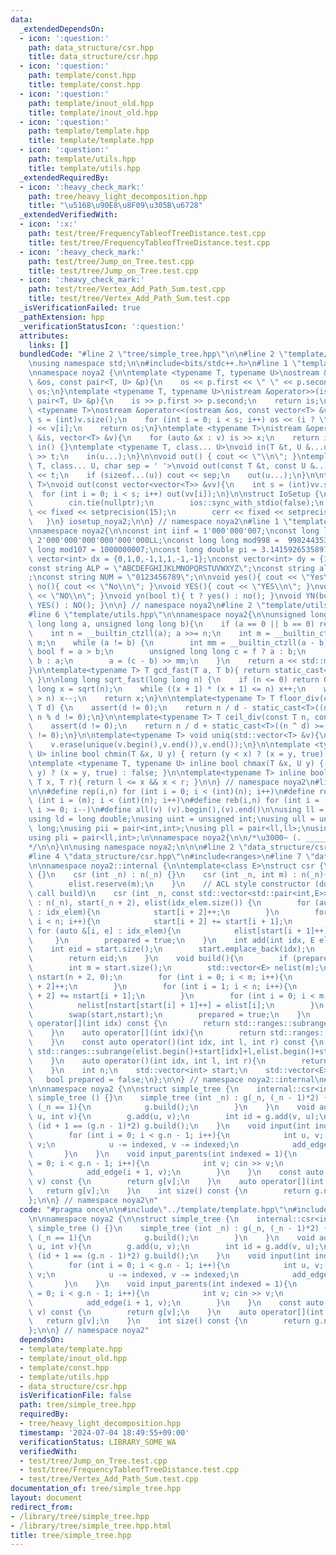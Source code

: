 ```yaml
---
data:
  _extendedDependsOn:
  - icon: ':question:'
    path: data_structure/csr.hpp
    title: data_structure/csr.hpp
  - icon: ':question:'
    path: template/const.hpp
    title: template/const.hpp
  - icon: ':question:'
    path: template/inout_old.hpp
    title: template/inout_old.hpp
  - icon: ':question:'
    path: template/template.hpp
    title: template/template.hpp
  - icon: ':question:'
    path: template/utils.hpp
    title: template/utils.hpp
  _extendedRequiredBy:
  - icon: ':heavy_check_mark:'
    path: tree/heavy_light_decomposition.hpp
    title: "\u5168\u90E8\u8F09\u305B\u6728"
  _extendedVerifiedWith:
  - icon: ':x:'
    path: test/tree/FrequencyTableofTreeDistance.test.cpp
    title: test/tree/FrequencyTableofTreeDistance.test.cpp
  - icon: ':heavy_check_mark:'
    path: test/tree/Jump_on_Tree.test.cpp
    title: test/tree/Jump_on_Tree.test.cpp
  - icon: ':heavy_check_mark:'
    path: test/tree/Vertex_Add_Path_Sum.test.cpp
    title: test/tree/Vertex_Add_Path_Sum.test.cpp
  _isVerificationFailed: true
  _pathExtension: hpp
  _verificationStatusIcon: ':question:'
  attributes:
    links: []
  bundledCode: "#line 2 \"tree/simple_tree.hpp\"\n\n#line 2 \"template/template.hpp\"\
    \nusing namespace std;\n\n#include<bits/stdc++.h>\n#line 1 \"template/inout_old.hpp\"\
    \nnamespace noya2 {\n\ntemplate <typename T, typename U>\nostream &operator<<(ostream\
    \ &os, const pair<T, U> &p){\n    os << p.first << \" \" << p.second;\n    return\
    \ os;\n}\ntemplate <typename T, typename U>\nistream &operator>>(istream &is,\
    \ pair<T, U> &p){\n    is >> p.first >> p.second;\n    return is;\n}\n\ntemplate\
    \ <typename T>\nostream &operator<<(ostream &os, const vector<T> &v){\n    int\
    \ s = (int)v.size();\n    for (int i = 0; i < s; i++) os << (i ? \" \" : \"\"\
    ) << v[i];\n    return os;\n}\ntemplate <typename T>\nistream &operator>>(istream\
    \ &is, vector<T> &v){\n    for (auto &x : v) is >> x;\n    return is;\n}\n\nvoid\
    \ in() {}\ntemplate <typename T, class... U>\nvoid in(T &t, U &...u){\n    cin\
    \ >> t;\n    in(u...);\n}\n\nvoid out() { cout << \"\\n\"; }\ntemplate <typename\
    \ T, class... U, char sep = ' '>\nvoid out(const T &t, const U &...u){\n    cout\
    \ << t;\n    if (sizeof...(u)) cout << sep;\n    out(u...);\n}\n\ntemplate<typename\
    \ T>\nvoid out(const vector<vector<T>> &vv){\n    int s = (int)vv.size();\n  \
    \  for (int i = 0; i < s; i++) out(vv[i]);\n}\n\nstruct IoSetup {\n    IoSetup(){\n\
    \        cin.tie(nullptr);\n        ios::sync_with_stdio(false);\n        cout\
    \ << fixed << setprecision(15);\n        cerr << fixed << setprecision(7);\n \
    \   }\n} iosetup_noya2;\n\n} // namespace noya2\n#line 1 \"template/const.hpp\"\
    \nnamespace noya2{\n\nconst int iinf = 1'000'000'007;\nconst long long linf =\
    \ 2'000'000'000'000'000'000LL;\nconst long long mod998 =  998244353;\nconst long\
    \ long mod107 = 1000000007;\nconst long double pi = 3.14159265358979323;\nconst\
    \ vector<int> dx = {0,1,0,-1,1,1,-1,-1};\nconst vector<int> dy = {1,0,-1,0,1,-1,-1,1};\n\
    const string ALP = \"ABCDEFGHIJKLMNOPQRSTUVWXYZ\";\nconst string alp = \"abcdefghijklmnopqrstuvwxyz\"\
    ;\nconst string NUM = \"0123456789\";\n\nvoid yes(){ cout << \"Yes\\n\"; }\nvoid\
    \ no(){ cout << \"No\\n\"; }\nvoid YES(){ cout << \"YES\\n\"; }\nvoid NO(){ cout\
    \ << \"NO\\n\"; }\nvoid yn(bool t){ t ? yes() : no(); }\nvoid YN(bool t){ t ?\
    \ YES() : NO(); }\n\n} // namespace noya2\n#line 2 \"template/utils.hpp\"\n\n\
    #line 6 \"template/utils.hpp\"\n\nnamespace noya2{\n\nunsigned long long inner_binary_gcd(unsigned\
    \ long long a, unsigned long long b){\n    if (a == 0 || b == 0) return a + b;\n\
    \    int n = __builtin_ctzll(a); a >>= n;\n    int m = __builtin_ctzll(b); b >>=\
    \ m;\n    while (a != b) {\n        int mm = __builtin_ctzll(a - b);\n       \
    \ bool f = a > b;\n        unsigned long long c = f ? a : b;\n        b = f ?\
    \ b : a;\n        a = (c - b) >> mm;\n    }\n    return a << std::min(n, m);\n\
    }\n\ntemplate<typename T> T gcd_fast(T a, T b){ return static_cast<T>(inner_binary_gcd(std::abs(a),std::abs(b)));\
    \ }\n\nlong long sqrt_fast(long long n) {\n    if (n <= 0) return 0;\n    long\
    \ long x = sqrt(n);\n    while ((x + 1) * (x + 1) <= n) x++;\n    while (x * x\
    \ > n) x--;\n    return x;\n}\n\ntemplate<typename T> T floor_div(const T n, const\
    \ T d) {\n    assert(d != 0);\n    return n / d - static_cast<T>((n ^ d) < 0 &&\
    \ n % d != 0);\n}\n\ntemplate<typename T> T ceil_div(const T n, const T d) {\n\
    \    assert(d != 0);\n    return n / d + static_cast<T>((n ^ d) >= 0 && n % d\
    \ != 0);\n}\n\ntemplate<typename T> void uniq(std::vector<T> &v){\n    std::sort(v.begin(),v.end());\n\
    \    v.erase(unique(v.begin(),v.end()),v.end());\n}\n\ntemplate <typename T, typename\
    \ U> inline bool chmin(T &x, U y) { return (y < x) ? (x = y, true) : false; }\n\
    \ntemplate <typename T, typename U> inline bool chmax(T &x, U y) { return (x <\
    \ y) ? (x = y, true) : false; }\n\ntemplate<typename T> inline bool range(T l,\
    \ T x, T r){ return l <= x && x < r; }\n\n} // namespace noya2\n#line 8 \"template/template.hpp\"\
    \n\n#define rep(i,n) for (int i = 0; i < (int)(n); i++)\n#define repp(i,m,n) for\
    \ (int i = (m); i < (int)(n); i++)\n#define reb(i,n) for (int i = (int)(n-1);\
    \ i >= 0; i--)\n#define all(v) (v).begin(),(v).end()\n\nusing ll = long long;\n\
    using ld = long double;\nusing uint = unsigned int;\nusing ull = unsigned long\
    \ long;\nusing pii = pair<int,int>;\nusing pll = pair<ll,ll>;\nusing pil = pair<int,ll>;\n\
    using pli = pair<ll,int>;\n\nnamespace noya2{\n\n/*\u3000~ (. _________ . /)\u3000\
    */\n\n}\n\nusing namespace noya2;\n\n\n#line 2 \"data_structure/csr.hpp\"\n\n\
    #line 4 \"data_structure/csr.hpp\"\n#include<ranges>\n#line 7 \"data_structure/csr.hpp\"\
    \n\nnamespace noya2::internal {\n\ntemplate<class E>\nstruct csr {\n    csr ()\
    \ {}\n    csr (int _n) : n(_n) {}\n    csr (int _n, int m) : n(_n){\n        start.reserve(m);\n\
    \        elist.reserve(m);\n    }\n    // ACL style constructor (do not have to\
    \ call build)\n    csr (int _n, const std::vector<std::pair<int,E>> &idx_elem)\
    \ : n(_n), start(_n + 2), elist(idx_elem.size()) {\n        for (auto &[i, e]\
    \ : idx_elem){\n            start[i + 2]++;\n        }\n        for (int i = 1;\
    \ i < n; i++){\n            start[i + 2] += start[i + 1];\n        }\n       \
    \ for (auto &[i, e] : idx_elem){\n            elist[start[i + 1]++] = e;\n   \
    \     }\n        prepared = true;\n    }\n    int add(int idx, E elem){\n    \
    \    int eid = start.size();\n        start.emplace_back(idx);\n        elist.emplace_back(elem);\n\
    \        return eid;\n    }\n    void build(){\n        if (prepared) return ;\n\
    \        int m = start.size();\n        std::vector<E> nelist(m);\n        std::vector<int>\
    \ nstart(n + 2, 0);\n        for (int i = 0; i < m; i++){\n            nstart[start[i]\
    \ + 2]++;\n        }\n        for (int i = 1; i < n; i++){\n            nstart[i\
    \ + 2] += nstart[i + 1];\n        }\n        for (int i = 0; i < m; i++){\n  \
    \          nelist[nstart[start[i] + 1]++] = elist[i];\n        }\n        swap(elist,nelist);\n\
    \        swap(start,nstart);\n        prepared = true;\n    }\n    const auto\
    \ operator[](int idx) const {\n        return std::ranges::subrange(elist.begin()+start[idx],elist.begin()+start[idx+1]);\n\
    \    }\n    auto operator[](int idx){\n        return std::ranges::subrange(elist.begin()+start[idx],elist.begin()+start[idx+1]);\n\
    \    }\n    const auto operator()(int idx, int l, int r) const {\n        return\
    \ std::ranges::subrange(elist.begin()+start[idx]+l,elist.begin()+start[idx]+r);\n\
    \    }\n    auto operator()(int idx, int l, int r){\n        return std::ranges::subrange(elist.begin()+start[idx]+l,elist.begin()+start[idx]+r);\n\
    \    }\n    int n;\n    std::vector<int> start;\n    std::vector<E> elist;\n \
    \   bool prepared = false;\n};\n\n} // namespace noya2::internal\n#line 5 \"tree/simple_tree.hpp\"\
    \n\nnamespace noya2 {\n\nstruct simple_tree {\n    internal::csr<int> g;\n   \
    \ simple_tree () {}\n    simple_tree (int _n) : g(_n, (_n - 1)*2) {\n        if\
    \ (_n == 1){\n            g.build();\n        }\n    }\n    void add_edge(int\
    \ u, int v){\n        g.add(u, v);\n        int id = g.add(v, u);\n        if\
    \ (id + 1 == (g.n - 1)*2) g.build();\n    }\n    void input(int indexed = 1){\n\
    \        for (int i = 0; i < g.n - 1; i++){\n            int u, v; cin >> u >>\
    \ v;\n            u -= indexed, v -= indexed;\n            add_edge(u, v);\n \
    \       }\n    }\n    void input_parents(int indexed = 1){\n        for (int i\
    \ = 0; i < g.n - 1; i++){\n            int v; cin >> v;\n            v -= indexed;\n\
    \            add_edge(i + 1, v);\n        }\n    }\n    const auto operator[](int\
    \ v) const {\n        return g[v];\n    }\n    auto operator[](int v){\n     \
    \   return g[v];\n    }\n    int size() const {\n        return g.n;\n    }\n\
    };\n\n} // namespace noya2\n"
  code: "#pragma once\n\n#include\"../template/template.hpp\"\n#include\"../data_structure/csr.hpp\"\
    \n\nnamespace noya2 {\n\nstruct simple_tree {\n    internal::csr<int> g;\n   \
    \ simple_tree () {}\n    simple_tree (int _n) : g(_n, (_n - 1)*2) {\n        if\
    \ (_n == 1){\n            g.build();\n        }\n    }\n    void add_edge(int\
    \ u, int v){\n        g.add(u, v);\n        int id = g.add(v, u);\n        if\
    \ (id + 1 == (g.n - 1)*2) g.build();\n    }\n    void input(int indexed = 1){\n\
    \        for (int i = 0; i < g.n - 1; i++){\n            int u, v; cin >> u >>\
    \ v;\n            u -= indexed, v -= indexed;\n            add_edge(u, v);\n \
    \       }\n    }\n    void input_parents(int indexed = 1){\n        for (int i\
    \ = 0; i < g.n - 1; i++){\n            int v; cin >> v;\n            v -= indexed;\n\
    \            add_edge(i + 1, v);\n        }\n    }\n    const auto operator[](int\
    \ v) const {\n        return g[v];\n    }\n    auto operator[](int v){\n     \
    \   return g[v];\n    }\n    int size() const {\n        return g.n;\n    }\n\
    };\n\n} // namespace noya2"
  dependsOn:
  - template/template.hpp
  - template/inout_old.hpp
  - template/const.hpp
  - template/utils.hpp
  - data_structure/csr.hpp
  isVerificationFile: false
  path: tree/simple_tree.hpp
  requiredBy:
  - tree/heavy_light_decomposition.hpp
  timestamp: '2024-07-04 18:49:55+09:00'
  verificationStatus: LIBRARY_SOME_WA
  verifiedWith:
  - test/tree/Jump_on_Tree.test.cpp
  - test/tree/FrequencyTableofTreeDistance.test.cpp
  - test/tree/Vertex_Add_Path_Sum.test.cpp
documentation_of: tree/simple_tree.hpp
layout: document
redirect_from:
- /library/tree/simple_tree.hpp
- /library/tree/simple_tree.hpp.html
title: tree/simple_tree.hpp
---
```

